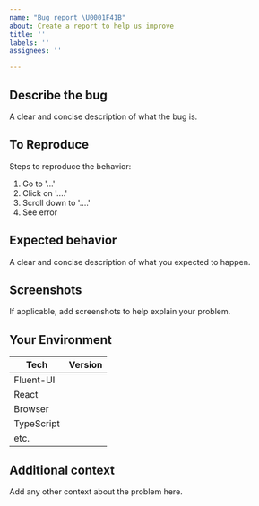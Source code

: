 ```yaml
---
name: "Bug report \U0001F41B"
about: Create a report to help us improve
title: ''
labels: ''
assignees: ''

---
```


## Describe the bug
A clear and concise description of what the bug is.

## To Reproduce
Steps to reproduce the behavior:
1. Go to '...'
2. Click on '....'
3. Scroll down to '....'
4. See error

## Expected behavior
A clear and concise description of what you expected to happen.

## Screenshots
If applicable, add screenshots to help explain your problem.

## Your Environment

<!--
  Include as many relevant details about the environment with which you experienced the bug.
  If you encounter issues with typescript please include version and tsconfig.
-->

| Tech        | Version |
| --------- | ------- |
| Fluent-UI | |
| React | |
| Browser | |
| TypeScript | |
| etc. | |

## Additional context
Add any other context about the problem here.
